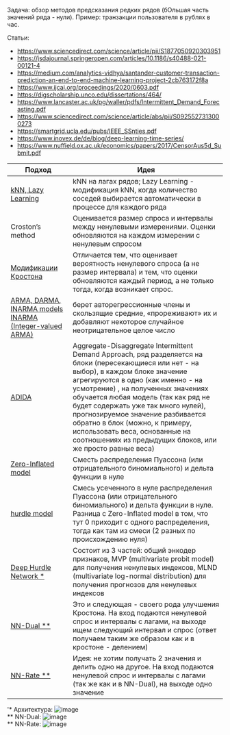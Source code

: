 Задача: обзор методов предсказания редких рядов (бОльшая часть значений ряда - нули). Пример: транзакции пользователя в рублях в час.

Статьи:
* https://www.sciencedirect.com/science/article/pii/S1877050920303951
* https://jsdajournal.springeropen.com/articles/10.1186/s40488-021-00121-4
* https://medium.com/analytics-vidhya/santander-customer-transaction-prediction-an-end-to-end-machine-learning-project-2cb763172f8a
* https://www.ijcai.org/proceedings/2020/0603.pdf
* https://digscholarship.unco.edu/dissertations/464/
* https://www.lancaster.ac.uk/pg/waller/pdfs/Intermittent_Demand_Forecasting.pdf
* https://www.sciencedirect.com/science/article/abs/pii/S0925527313000273
* https://smartgrid.ucla.edu/pubs/IEEE_SSnties.pdf
* https://www.inovex.de/de/blog/deep-learning-time-series/
* https://www.nuffield.ox.ac.uk/economics/papers/2017/CensorAus5d_Submit.pdf

| Подход      | Идея |
| ----------- | ----------- |
| [kNN, Lazy Learning](https://smartgrid.ucla.edu/pubs/IEEE_SSnties.pdf)      | kNN на лагах рядов; Lazy Learning - модификация kNN, когда количество соседей выбирается автоматически в процессе для каждого ряда      |
| Croston’s method   | Оценивается размер спроса и интервалы между ненулевыми измерениями. Оценки обновляются на каждом измерении с ненулевым спросом      |
| [Модификации Кростона](https://www.lancaster.ac.uk/pg/waller/pdfs/Intermittent_Demand_Forecasting.pdf) | Отличается тем, что оценивает вероятность ненулевого спроса (а не размер интервала) и тем, что оценки обновляются каждый период, а не только тогда, когда возникает спрос.|
| [ARMA, DARMA, INARMA models	INARMA (Integer-valued ARMA)](https://www.lancaster.ac.uk/pg/waller/pdfs/Intermittent_Demand_Forecasting.pdf)| берет авторегрессионные члены и скользящие средние, «прореживают» их и добавляют некоторое случайное неотрицательное целое число|
| [ADIDA](https://www.lancaster.ac.uk/pg/waller/pdfs/Intermittent_Demand_Forecasting.pdf)	|Aggregate-Disaggregate Intermittent Demand Approach, ряд разделяется на блоки (пересекающиеся или нет - на выбор), в каждом блоке значение агрегируются в одно (как именно - на усмотрение) , на полученных значениях обучается любая модель (так как ряд не будет содержать уже так много нулей), прогнозируемое значение разбивается обратно в блок (можно, к примеру, использовать веса, основанные на соотношениях из предыдущих блоков, или же просто равные веса) |
| [Zero-Inflated model](https://jsdajournal.springeropen.com/track/pdf/10.1186/s40488-021-00121-4.pdf)| Сместь распределения Пуассона (или отрицательного биномиального) и дельта функции в нуле|
| [hurdle model](https://jsdajournal.springeropen.com/track/pdf/10.1186/s40488-021-00121-4.pdf) | Смесь усечeнного в нуле распределения Пуассона (или отрицательного биномиального) и дельта функции в нуле. Разница с Zero-Inflated model в том, что тут 0 приходит с одного распределения, тогда как там из смеси (2 разных по происхождению нуля)|
| [Deep Hurdle Network *](https://www.ijcai.org/proceedings/2020/0603.pdf)|Состоит из 3 частей: общий энкодер признаков, MVP (multivariate probit model) для получения ненулевых индексов, MLND (multivariate log-normal distribution) для получения прогнозов для ненулевых индексов |
| [NN-Dual **](https://www.sciencedirect.com/science/article/abs/pii/S0925527313000273)| Это и следующая - своего рода  улучшения Кростона. На вход подаются ненулевой спрос и интервалы с лагами, на выходе ищем следующий интервал и спрос (ответ получаем таким же образом как и в кростоне - делением)|
| [NN-Rate **](https://www.sciencedirect.com/science/article/abs/pii/S0925527313000273)| Идея: не хотим получать 2 значения и делить одно на другое. На вход подаются ненулевой спрос и интервалы с лагами (так же как и в NN-Dual), на выходе одно значение|

'* Архитектура: ![image](https://user-images.githubusercontent.com/48079881/155746354-af4e8933-f2a3-42b5-99c3-bc169c6f6375.png)
<br />
** NN-Dual: ![image](https://user-images.githubusercontent.com/48079881/155746554-a636e082-5415-4da6-9800-0e7defa65860.png)
<br />
** NN-Rate: ![image](https://user-images.githubusercontent.com/48079881/155746596-9cdbd4c3-fd04-4cea-b598-e3c2c63e6987.png)
